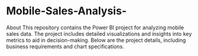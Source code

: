 # Mobile-Sales-Analysis-
About This repository contains the Power BI project for analyzing mobile sales data. The project includes detailed visualizations and insights into key metrics to aid in decision-making. Below are the project details, including business requirements and chart specifications.
